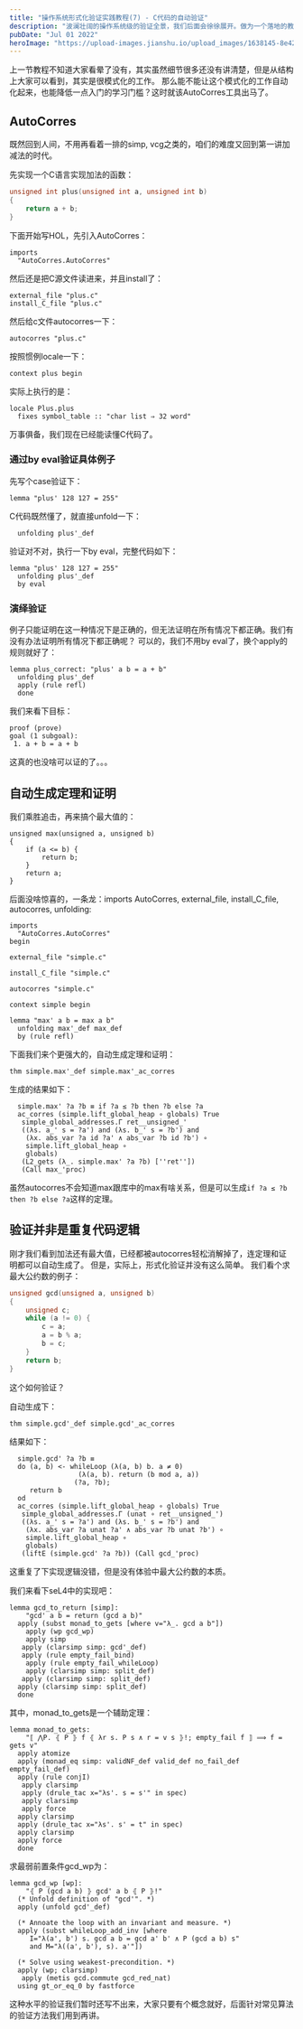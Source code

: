 ```yaml
---
title: "操作系统形式化验证实践教程(7) - C代码的自动验证"
description: "波澜壮阔的操作系统级的验证全景，我们后面会徐徐展开。做为一个落地的教程，我们千里之行始于足下，先从Isabelle/HOL工具的使用开始说起。"
pubDate: "Jul 01 2022"
heroImage: "https://upload-images.jianshu.io/upload_images/1638145-8e4275af60afb16e.png?imageMogr2/auto-orient/strip%7CimageView2/2/w/1240"
---
```



上一节教程不知道大家看晕了没有，其实虽然细节很多还没有讲清楚，但是从结构上大家可以看到，其实是很模式化的工作。
那么能不能让这个模式化的工作自动化起来，也能降低一点入门的学习门槛？这时就该AutoCorres工具出马了。

## AutoCorres

既然回到人间，不用再看着一排的simp, vcg之类的，咱们的难度又回到第一讲加减法的时代。

先实现一个C语言实现加法的函数：
```c
unsigned int plus(unsigned int a, unsigned int b)
{
    return a + b;
}
```

下面开始写HOL，先引入AutoCorres：
```
imports
  "AutoCorres.AutoCorres"
```

然后还是把C源文件读进来，并且install了：
```
external_file "plus.c"
install_C_file "plus.c"
```

然后给c文件autocorres一下：
```
autocorres "plus.c"
```

按照惯例locale一下：
```
context plus begin
```
实际上执行的是：
```
locale Plus.plus
  fixes symbol_table :: "char list ⇒ 32 word"
```

万事俱备，我们现在已经能读懂C代码了。

### 通过by eval验证具体例子

先写个case验证下：
```
lemma "plus' 128 127 = 255"
```
C代码既然懂了，就直接unfold一下：
```
  unfolding plus'_def
```
验证对不对，执行一下by eval，完整代码如下：

```
lemma "plus' 128 127 = 255"
  unfolding plus'_def
  by eval
```

### 演绎验证

例子只能证明在这一种情况下是正确的，但无法证明在所有情况下都正确。我们有没有办法证明所有情况下都正确呢？
可以的，我们不用by eval了，换个apply的规则就好了：
```
lemma plus_correct: "plus' a b = a + b"
  unfolding plus'_def
  apply (rule refl)
  done
```

我们来看下目标：
```
proof (prove)
goal (1 subgoal):
 1. a + b = a + b
```
这真的也没啥可以证的了。。。

## 自动生成定理和证明

我们乘胜追击，再来搞个最大值的：
```
unsigned max(unsigned a, unsigned b)
{
    if (a <= b) {
        return b;
    }
    return a;
}
```

后面没啥惊喜的，一条龙：imports AutoCorres, external_file, install_C_file, autocorres, unfolding: 
```
imports
  "AutoCorres.AutoCorres"
begin

external_file "simple.c"

install_C_file "simple.c"

autocorres "simple.c"

context simple begin

lemma "max' a b = max a b"
  unfolding max'_def max_def
  by (rule refl)
```

下面我们来个更强大的，自动生成定理和证明：
```
thm simple.max'_def simple.max'_ac_corres
```

生成的结果如下：
```
  simple.max' ?a ?b ≡ if ?a ≤ ?b then ?b else ?a
  ac_corres (simple.lift_global_heap ∘ globals) True
   simple_global_addresses.Γ ret__unsigned_'
   ((λs. a_' s = ?a') and (λs. b_' s = ?b') and
    (λx. abs_var ?a id ?a' ∧ abs_var ?b id ?b') ∘
    simple.lift_global_heap ∘
    globals)
   (L2_gets (λ_. simple.max' ?a ?b) [''ret''])
   (Call max_'proc)
```

虽然autocorres不会知道max跟库中的max有啥关系，但是可以生成```if ?a ≤ ?b then ?b else ?a```这样的定理。

## 验证并非是重复代码逻辑

刚才我们看到加法还有最大值，已经都被autocorres轻松消解掉了，连定理和证明都可以自动生成了。
但是，实际上，形式化验证并没有这么简单。
我们看个求最大公约数的例子：
```c
unsigned gcd(unsigned a, unsigned b)
{
    unsigned c;
    while (a != 0) {
        c = a;
        a = b % a;
        b = c;
    }
    return b;
}
```

这个如何验证？

自动生成下：
```
thm simple.gcd'_def simple.gcd'_ac_corres
```
结果如下：
```
  simple.gcd' ?a ?b ≡
  do (a, b) <- whileLoop (λ(a, b) b. a ≠ 0)
                 (λ(a, b). return (b mod a, a))
                (?a, ?b);
     return b
  od
  ac_corres (simple.lift_global_heap ∘ globals) True
   simple_global_addresses.Γ (unat ∘ ret__unsigned_')
   ((λs. a_' s = ?a') and (λs. b_' s = ?b') and
    (λx. abs_var ?a unat ?a' ∧ abs_var ?b unat ?b') ∘
    simple.lift_global_heap ∘
    globals)
   (liftE (simple.gcd' ?a ?b)) (Call gcd_'proc)
```

这重复了下实现逻辑没错，但是没有体验中最大公约数的本质。

我们来看下seL4中的实现吧：
```
lemma gcd_to_return [simp]:
    "gcd' a b = return (gcd a b)"
  apply (subst monad_to_gets [where v="λ_. gcd a b"])
    apply (wp gcd_wp)
    apply simp
   apply (clarsimp simp: gcd'_def)
   apply (rule empty_fail_bind)
    apply (rule empty_fail_whileLoop)
    apply (clarsimp simp: split_def)
   apply (clarsimp simp: split_def)
  apply (clarsimp simp: split_def)
  done
```

其中，monad_to_gets是一个辅助定理：
```
lemma monad_to_gets:
    "⟦ ⋀P. ⦃ P ⦄ f ⦃ λr s. P s ∧ r = v s ⦄!; empty_fail f ⟧ ⟹ f = gets v"
  apply atomize
  apply (monad_eq simp: validNF_def valid_def no_fail_def empty_fail_def)
  apply (rule conjI)
   apply clarsimp
   apply (drule_tac x="λs'. s = s'" in spec)
   apply clarsimp
   apply force
  apply clarsimp
  apply (drule_tac x="λs'. s' = t" in spec)
  apply clarsimp
  apply force
  done
```

求最弱前置条件gcd_wp为：
```
lemma gcd_wp [wp]:
    "⦃ P (gcd a b) ⦄ gcd' a b ⦃ P ⦄!"
  (* Unfold definition of "gcd'". *)
  apply (unfold gcd'_def)

  (* Annoate the loop with an invariant and measure. *)
  apply (subst whileLoop_add_inv [where
     I="λ(a', b') s. gcd a b = gcd a' b' ∧ P (gcd a b) s"
     and M="λ((a', b'), s). a'"])

  (* Solve using weakest-precondition. *)
  apply (wp; clarsimp)
   apply (metis gcd.commute gcd_red_nat)
  using gt_or_eq_0 by fastforce
```
这种水平的验证我们暂时还写不出来，大家只要有个概念就好，后面针对常见算法的验证方法我们用到再讲。
